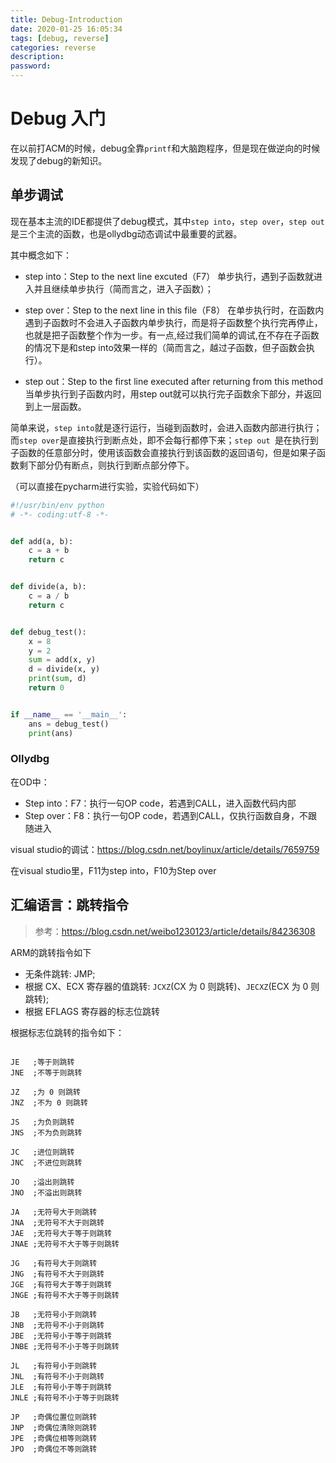 ```yaml
---
title: Debug-Introduction
date: 2020-01-25 16:05:34
tags: [debug, reverse]
categories: reverse
description:
password:
---
```




# Debug 入门



在以前打ACM的时候，debug全靠`printf`和大脑跑程序，但是现在做逆向的时候发现了debug的新知识。





## 单步调试



现在基本主流的IDE都提供了debug模式，其中`step into`，`step over`，`step out`是三个主流的函数，也是ollydbg动态调试中最重要的武器。

其中概念如下：

* step into：Step to the next line excuted（F7）
  单步执行，遇到子函数就进入并且继续单步执行（简而言之，进入子函数）；

* step over：Step to the next line in this file（F8）
  在单步执行时，在函数内遇到子函数时不会进入子函数内单步执行，而是将子函数整个执行完再停止，也就是把子函数整个作为一步。有一点,经过我们简单的调试,在不存在子函数的情况下是和step into效果一样的（简而言之，越过子函数，但子函数会执行）。

* step out：Step to the first line executed after returning from this method
  当单步执行到子函数内时，用step out就可以执行完子函数余下部分，并返回到上一层函数。
  


简单来说，`step into`就是逐行运行，当碰到函数时，会进入函数内部进行执行；而`step over`是直接执行到断点处，即不会每行都停下来；`step out `是在执行到子函数的任意部分时，使用该函数会直接执行到该函数的返回语句，但是如果子函数剩下部分仍有断点，则执行到断点部分停下。

（可以直接在pycharm进行实验，实验代码如下）

```python
#!/usr/bin/env python
# -*- coding:utf-8 -*-


def add(a, b):
    c = a + b
    return c


def divide(a, b):
    c = a / b
    return c


def debug_test():
    x = 8
    y = 2
    sum = add(x, y)
    d = divide(x, y)
    print(sum, d)
    return 0


if __name__ == '__main__':
    ans = debug_test()
    print(ans)
```



### Ollydbg

在OD中：

* Step into：F7：执行一句OP code，若遇到CALL，进入函数代码内部
* Step over：F8：执行一句OP code，若遇到CALL，仅执行函数自身，不跟随进入



visual studio的调试：https://blog.csdn.net/boylinux/article/details/7659759

在visual studio里，F11为step into，F10为Step over



## 汇编语言：跳转指令



> 参考：https://blog.csdn.net/weibo1230123/article/details/84236308



ARM的跳转指令如下

* 无条件跳转: JMP;
* 根据 CX、ECX 寄存器的值跳转: `JCXZ`(CX 为 0 则跳转)、`JECXZ`(ECX 为 0 则跳转);
* 根据 EFLAGS 寄存器的标志位跳转



根据标志位跳转的指令如下：

```assembly

JE   ;等于则跳转
JNE  ;不等于则跳转
 
JZ   ;为 0 则跳转
JNZ  ;不为 0 则跳转
 
JS   ;为负则跳转
JNS  ;不为负则跳转
 
JC   ;进位则跳转
JNC  ;不进位则跳转
 
JO   ;溢出则跳转
JNO  ;不溢出则跳转
 
JA   ;无符号大于则跳转
JNA  ;无符号不大于则跳转
JAE  ;无符号大于等于则跳转
JNAE ;无符号不大于等于则跳转
 
JG   ;有符号大于则跳转
JNG  ;有符号不大于则跳转
JGE  ;有符号大于等于则跳转
JNGE ;有符号不大于等于则跳转
 
JB   ;无符号小于则跳转
JNB  ;无符号不小于则跳转
JBE  ;无符号小于等于则跳转
JNBE ;无符号不小于等于则跳转
 
JL   ;有符号小于则跳转
JNL  ;有符号不小于则跳转
JLE  ;有符号小于等于则跳转
JNLE ;有符号不小于等于则跳转
 
JP   ;奇偶位置位则跳转
JNP  ;奇偶位清除则跳转
JPE  ;奇偶位相等则跳转
JPO  ;奇偶位不等则跳转
```









